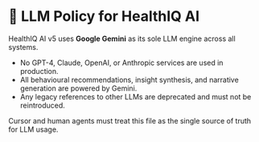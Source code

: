 # 🤖 LLM Policy for HealthIQ AI

HealthIQ AI v5 uses **Google Gemini** as its sole LLM engine across all systems.

- No GPT-4, Claude, OpenAI, or Anthropic services are used in production.
- All behavioural recommendations, insight synthesis, and narrative generation are powered by Gemini.
- Any legacy references to other LLMs are deprecated and must not be reintroduced.

Cursor and human agents must treat this file as the single source of truth for LLM usage.
